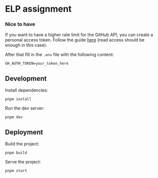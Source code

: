 # ELP assignment

### Nice to have

If you want to have a higher rate limit for the GitHub API, you can create a personal access token. Follow the guide [here](https://docs.github.com/en/authentication/keeping-your-account-and-data-secure/managing-your-personal-access-tokens) (read access should be enough in this case).

After that fill in the `.env` file with the following content:

```shellscript
GH_AUTH_TOKEN=your_token_here
```

## Development

Install dependencies:

```shellscript
pnpm install
```

Run the dev server:

```shellscript
pnpm dev
```

## Deployment

Build the project:

```shellscript
pnpm build
```

Serve the project:

```shellscript
pnpm start
```
